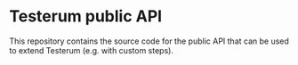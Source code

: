 # Testerum public API
This repository contains the source code for the public API that can be used to extend Testerum (e.g. with custom steps).
